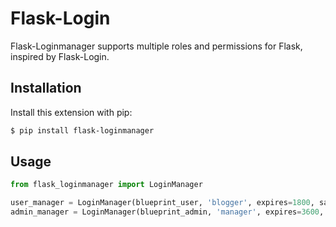# Flask-Login

Flask-Loginmanager supports multiple roles and permissions for Flask, inspired by Flask-Login.

## Installation

Install this extension with pip:

```sh
$ pip install flask-loginmanager
```

## Usage
```python
from flask_loginmanager import LoginManager

user_manager = LoginManager(blueprint_user, 'blogger', expires=1800, salt='''ExI^u0YQ`_,E1j/<''')
admin_manager = LoginManager(blueprint_admin, 'manager', expires=3600, salt='''Xv5OY\:Fj}4:7!$U''')


